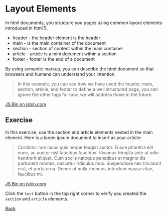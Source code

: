 # Layout Elements

In html documents, you structure you pages using common layout elements introduced in html 5.

- header - the header element is the header
- main - is the main container of the document
- section - section of content within the main container
- article - article is a mini document within a section
- footer - footer is the end of a document

By using semantic markup, you can describe the html document so that browsers and humans can understand  your intention.

> In this example, you can see how we have used the header, main, section, article, and footer to define a well structured page, you can ignore the other tags for now, we will address those in the future.

<a class="jsbin-embed" href="https://jsbin.com/qaviqu/1/embed?html,output">JS Bin on jsbin.com</a>

## Exercise

In this exercise, use the section and article elements nested in the main element. Here is a lorem ipsum document to insert as your article:

> Curabitur non lacus quis neque feugiat auctor. Fusce pharetra elit nunc, ac auctor nisl faucibus faucibus. Vivamus fringilla ante at odio hendrerit aliquet. Cum sociis natoque penatibus et magnis dis parturient montes, nascetur ridiculus mus. Suspendisse nec tincidunt erat, et porta urna. Donec ut nulla rhoncus, interdum massa vitae, faucibus mi.

<a class="jsbin-embed" href="https://jsbin.com/nulabe/1/embed?html,output">JS Bin on jsbin.com</a>

Click the `test` button in the top right corner to verify you created the `section` and `article` elements.

[Back](.)
